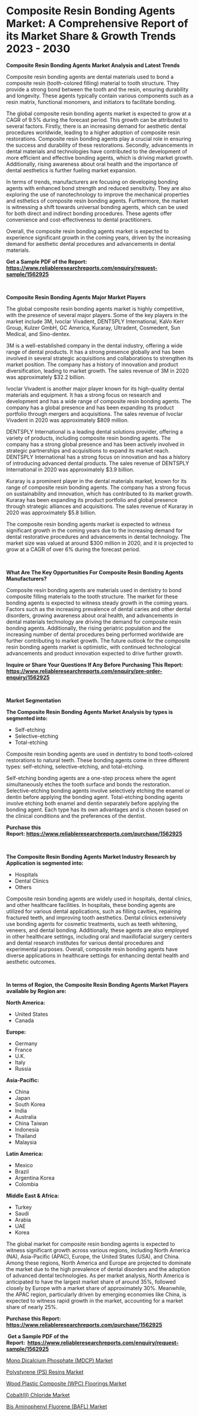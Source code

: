 <p><h1>Composite Resin Bonding Agents Market: A Comprehensive Report of its Market Share & Growth Trends 2023 - 2030</h1></p><p><strong>Composite Resin Bonding Agents Market Analysis and Latest Trends</strong></p>
<p><p>Composite resin bonding agents are dental materials used to bond a composite resin (tooth-colored filling) material to tooth structure. They provide a strong bond between the tooth and the resin, ensuring durability and longevity. These agents typically contain various components such as a resin matrix, functional monomers, and initiators to facilitate bonding.</p><p>The global composite resin bonding agents market is expected to grow at a CAGR of 9.5% during the forecast period. This growth can be attributed to several factors. Firstly, there is an increasing demand for aesthetic dental procedures worldwide, leading to a higher adoption of composite resin restorations. Composite resin bonding agents play a crucial role in ensuring the success and durability of these restorations. Secondly, advancements in dental materials and technologies have contributed to the development of more efficient and effective bonding agents, which is driving market growth. Additionally, rising awareness about oral health and the importance of dental aesthetics is further fueling market expansion.</p><p>In terms of trends, manufacturers are focusing on developing bonding agents with enhanced bond strength and reduced sensitivity. They are also exploring the use of nanotechnology to improve the mechanical properties and esthetics of composite resin bonding agents. Furthermore, the market is witnessing a shift towards universal bonding agents, which can be used for both direct and indirect bonding procedures. These agents offer convenience and cost-effectiveness to dental practitioners.</p><p>Overall, the composite resin bonding agents market is expected to experience significant growth in the coming years, driven by the increasing demand for aesthetic dental procedures and advancements in dental materials.</p></p>
<p><strong>Get a Sample PDF of the Report:&nbsp; <a href="https://www.reliableresearchreports.com/enquiry/request-sample/1562925">https://www.reliableresearchreports.com/enquiry/request-sample/1562925</a></strong></p>
<p>&nbsp;</p>
<p><strong>Composite Resin Bonding Agents Major Market Players</strong></p>
<p><p>The global composite resin bonding agents market is highly competitive, with the presence of several major players. Some of the key players in the market include 3M, Ivoclar Vivadent, DENTSPLY International, KaVo Kerr Group, Kulzer GmbH, GC America, Kuraray, Ultradent, Cosmedent, Sun Medical, and Sino-dentex.</p><p>3M is a well-established company in the dental industry, offering a wide range of dental products. It has a strong presence globally and has been involved in several strategic acquisitions and collaborations to strengthen its market position. The company has a history of innovation and product diversification, leading to market growth. The sales revenue of 3M in 2020 was approximately $32.2 billion.</p><p>Ivoclar Vivadent is another major player known for its high-quality dental materials and equipment. It has a strong focus on research and development and has a wide range of composite resin bonding agents. The company has a global presence and has been expanding its product portfolio through mergers and acquisitions. The sales revenue of Ivoclar Vivadent in 2020 was approximately $809 million.</p><p>DENTSPLY International is a leading dental solutions provider, offering a variety of products, including composite resin bonding agents. The company has a strong global presence and has been actively involved in strategic partnerships and acquisitions to expand its market reach. DENTSPLY International has a strong focus on innovation and has a history of introducing advanced dental products. The sales revenue of DENTSPLY International in 2020 was approximately $3.9 billion.</p><p>Kuraray is a prominent player in the dental materials market, known for its range of composite resin bonding agents. The company has a strong focus on sustainability and innovation, which has contributed to its market growth. Kuraray has been expanding its product portfolio and global presence through strategic alliances and acquisitions. The sales revenue of Kuraray in 2020 was approximately $5.8 billion.</p><p>The composite resin bonding agents market is expected to witness significant growth in the coming years due to the increasing demand for dental restorative procedures and advancements in dental technology. The market size was valued at around $300 million in 2020, and it is projected to grow at a CAGR of over 6% during the forecast period.</p></p>
<p>&nbsp;</p>
<p><strong>What Are The Key Opportunities For Composite Resin Bonding Agents Manufacturers?</strong></p>
<p><p>Composite resin bonding agents are materials used in dentistry to bond composite filling materials to the tooth structure. The market for these bonding agents is expected to witness steady growth in the coming years. Factors such as the increasing prevalence of dental caries and other dental disorders, growing awareness about oral health, and advancements in dental materials technology are driving the demand for composite resin bonding agents. Additionally, the rising geriatric population and the increasing number of dental procedures being performed worldwide are further contributing to market growth. The future outlook for the composite resin bonding agents market is optimistic, with continued technological advancements and product innovation expected to drive further growth.</p></p>
<p><strong>Inquire or Share Your Questions If Any Before Purchasing This Report: <a href="https://www.reliableresearchreports.com/enquiry/pre-order-enquiry/1562925">https://www.reliableresearchreports.com/enquiry/pre-order-enquiry/1562925</a></strong></p>
<p>&nbsp;</p>
<p><strong>Market Segmentation</strong></p>
<p><strong>The Composite Resin Bonding Agents Market Analysis by types is segmented into:</strong></p>
<p><ul><li>Self-etching</li><li>Selective-etching</li><li>Total-etching</li></ul></p>
<p><p>Composite resin bonding agents are used in dentistry to bond tooth-colored restorations to natural teeth. These bonding agents come in three different types: self-etching, selective-etching, and total-etching. </p><p>Self-etching bonding agents are a one-step process where the agent simultaneously etches the tooth surface and bonds the restoration. Selective-etching bonding agents involve selectively etching the enamel or dentin before applying the bonding agent. Total-etching bonding agents involve etching both enamel and dentin separately before applying the bonding agent. Each type has its own advantages and is chosen based on the clinical conditions and the preferences of the dentist.</p></p>
<p><strong>Purchase this Report:&nbsp;<a href="https://www.reliableresearchreports.com/purchase/1562925">https://www.reliableresearchreports.com/purchase/1562925</a></strong></p>
<p>&nbsp;</p>
<p><strong>The Composite Resin Bonding Agents Market Industry Research by Application is segmented into:</strong></p>
<p><ul><li>Hospitals</li><li>Dental Clinics</li><li>Others</li></ul></p>
<p><p>Composite resin bonding agents are widely used in hospitals, dental clinics, and other healthcare facilities. In hospitals, these bonding agents are utilized for various dental applications, such as filling cavities, repairing fractured teeth, and improving tooth aesthetics. Dental clinics extensively use bonding agents for cosmetic treatments, such as teeth whitening, veneers, and dental bonding. Additionally, these agents are also employed in other healthcare settings, including oral and maxillofacial surgery centers and dental research institutes for various dental procedures and experimental purposes. Overall, composite resin bonding agents have diverse applications in healthcare settings for enhancing dental health and aesthetic outcomes.</p></p>
<p>&nbsp;</p>
<p><strong>In terms of Region, the Composite Resin Bonding Agents Market Players available by Region are:</strong></p>
<p>
    <p> <strong> North America: </strong>
        <ul>
            <li>United States</li>
            <li>Canada</li>
        </ul>
        </p> 
    <p> <strong> Europe: </strong>
        <ul>
            <li>Germany</li>
            <li>France</li>
            <li>U.K.</li>
            <li>Italy</li>
            <li>Russia</li>
        </ul>
        </p> 
    <p> <strong> Asia-Pacific: </strong>
        <ul>
            <li>China</li>
            <li>Japan</li>
            <li>South Korea</li>
            <li>India</li>
            <li>Australia</li>
            <li>China Taiwan</li>
            <li>Indonesia</li>
            <li>Thailand</li>
            <li>Malaysia</li>
        </ul>
        </p> 
    <p> <strong> Latin America: </strong>
        <ul>
            <li>Mexico</li>
            <li>Brazil</li>
            <li>Argentina Korea</li>
            <li>Colombia</li>
        </ul>
        </p> 
    <p> <strong> Middle East & Africa: </strong>
        <ul>
            <li>Turkey</li>
            <li>Saudi</li>
            <li>Arabia</li>
            <li>UAE</li>
            <li>Korea</li>
        </ul>
    </p>
    </p>
<p><p>The global market for composite resin bonding agents is expected to witness significant growth across various regions, including North America (NA), Asia-Pacific (APAC), Europe, the United States (USA), and China. Among these regions, North America and Europe are projected to dominate the market due to the high prevalence of dental disorders and the adoption of advanced dental technologies. As per market analysis, North America is anticipated to have the largest market share of around 35%, followed closely by Europe with a market share of approximately 30%. Meanwhile, the APAC region, particularly driven by emerging economies like China, is expected to witness rapid growth in the market, accounting for a market share of nearly 25%.</p></p>
<p><strong>Purchase this Report: <a href="https://www.reliableresearchreports.com/purchase/1562925">https://www.reliableresearchreports.com/purchase/1562925</a></strong></p>
<p>&nbsp;<strong>Get a Sample PDF of the Report:&nbsp;&nbsp;<a href="https://www.reliableresearchreports.com/enquiry/request-sample/1562925">https://www.reliableresearchreports.com/enquiry/request-sample/1562925</a></strong></p>
<p><strong></strong></p>
<p><p><a href="https://github.com/lbird53714/Market-Research-Report-List-2/blob/main/mono-dicalcium-phosphate-mdcp-market.md">Mono Dicalcium Phosphate (MDCP) Market</a></p><p><a href="https://github.com/castoriffic/Market-Research-Report-List-2/blob/main/polystyrene-ps-resins-market.md">Polystyrene (PS) Resins Market</a></p><p><a href="https://github.com/pizolina/Market-Research-Report-List-2/blob/main/wood-plastic-composite-wpc-floorings-market.md">Wood Plastic Composite (WPC) Floorings Market</a></p><p><a href="https://github.com/mabutironaldo/Market-Research-Report-List-2/blob/main/cobaltii-chloride-market.md">Cobalt(II) Chloride Market</a></p><p><a href="https://github.com/ashepherd82/Market-Research-Report-List-2/blob/main/bis-aminophenyl-fluorene-bafl-market.md">Bis Aminophenyl Fluorene (BAFL) Market</a></p></p>
